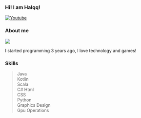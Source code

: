 ### Hi! I am Halqq! 

[![Youtube](https://img.shields.io/badge/YouTube-FF0000?style=for-the-badge&logo=youtube&logoColor=white)](https://www.youtube.com/channel/UCCuUwk8v1CY-Ky50govD2Xw)

### About me
![](https://komarev.com/ghpvc/?username=Halqq&color=green)

I started programming 3 years ago, I love technology and games!

### Skills

> Java  
> Kotlin  
> Scala  
> C#
> Html  
> CSS    
> Python  
> Graphics Design  
> Gpu Operations  
